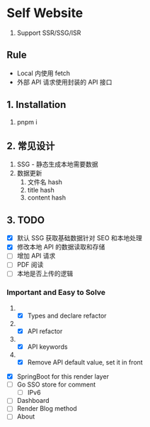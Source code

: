# Self Website

1. Support SSR/SSG/ISR

## Rule

- Local 内使用 fetch
- 外部 API 请求使用封装的 API 接口

## 1. Installation

1. pnpm i

## 2. 常见设计

1. SSG - 静态生成本地需要数据
2. 数据更新
   1. 文件名 hash
   2. title hash
   3. content hash

## 3. TODO

- [x] 默认 SSG 获取基础数据针对 SEO 和本地处理
- [x] 修改本地 API 的数据读取和存储
- [ ] 增加 API 请求
- [ ] PDF 阅读
- [ ] 本地是否上传的逻辑

### Important and Easy to Solve

1. - [x] Types and declare refactor
2. - [x] API refactor
3. - [x] API keywords
4. - [x] Remove API default value, set it in front

- [x] SpringBoot for this render layer
- [ ] Go SSO store for comment
  - [ ] IPv6
- [ ] Dashboard
- [ ] Render Blog method
- [ ] About
